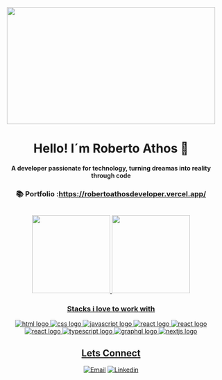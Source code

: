 <div align="center">
  
  <img src="https://media.giphy.com/media/qgQUggAC3Pfv687qPC/giphy.gif" width="480" height="270"/>
  

  
# Hello! I´m Roberto Athos 👋
  
#### A developer passionate for technology, turning dreamas into reality through code

### 📚 Portfolio :https://robertoathosdeveloper.vercel.app/

 <div/>

<div style="display: inline_block " align="center"> <br>
  
  <div align="center">
  <a href="https://github.com/Hildebrando-Viana-Matos">
  <img height="180em" src="https://github-readme-stats.vercel.app/api?username=RobertoAthos&show_icons=true&theme=dark&include_all_commits=true&count_private=true"/>
  <img height="180em" src="https://github-readme-stats.vercel.app/api/top-langs/?username=RobertoAthos&layout=compact&langs_count=7&theme=dark"/>
</div>
  
  ### Stacks i love to work with <br/>
  
  
  <img alt="html logo" src="https://img.shields.io/badge/HTML5-E34F26?style=for-the-badge&logo=html5&logoColor=white" />
  <img alt="css logo" src="https://img.shields.io/badge/CSS3-1572B6?style=for-the-badge&logo=css3&logoColor=white" />
  <img alt="javascript logo" src="https://img.shields.io/badge/JavaScript-F7DF1E?style=for-the-badge&logo=javascript&logoColor=black" />
  <img alt="react logo" src="https://img.shields.io/badge/React-20232A?style=for-the-badge&logo=react&logoColor=61DAFB" />
  <img alt="react logo" src="https://img.shields.io/badge/node.js-6DA55F?style=for-the-badge&logo=node.js&logoColor=white" />
  <img alt="react logo" src="https://img.shields.io/badge/MongoDB-%234ea94b.svg?style=for-the-badge&logo=mongodb&logoColor=white" />
  <img alt='typescript logo' src='https://img.shields.io/badge/typescript-%23007ACC.svg?style=for-the-badge&logo=typescript&logoColor=white'/>
  <img alt='graphql logo' src='https://img.shields.io/badge/-ApolloGraphQL-311C87?style=for-the-badge&logo=apollo-graphql'/>
  <img alt='nextjs logo' src='https://img.shields.io/badge/Next-black?style=for-the-badge&logo=next.js&logoColor=white'/>
 </div>

 


## Lets Connect
[![Email](https://img.shields.io/badge/WhatsApp-25D366?style=for-the-badge&logo=whatsapp&logoColor=white)](https://wa.me/5573999335493)
[![Linkedin](https://img.shields.io/badge/LinkedIn-0077B5?style=for-the-badge&logo=linkedin&logoColor=white)](https://www.linkedin.com/in/roberto-athos-6a0a1517a/)
